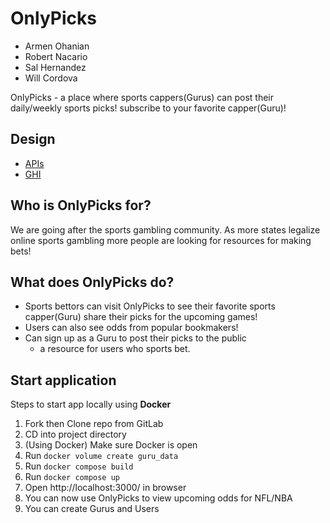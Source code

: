 # OnlyPicks

- Armen Ohanian
- Robert Nacario
- Sal Hernandez 
- Will Cordova


OnlyPicks - a place where sports cappers(Gurus) can post their daily/weekly sports picks! subscribe to your favorite capper(Guru)!

## Design

- [APIs](docs/api-design.md)
- [GHI](docs/ghi.md)

## Who is OnlyPicks for?

We are going after the sports gambling community. As more states legalize online sports gambling more people are looking for resources for making bets! 


## What does OnlyPicks do? 

- Sports bettors can visit OnlyPicks to see their favorite sports capper(Guru) share their picks for the upcoming games!
- Users can also see odds from popular bookmakers! 
- Can sign up as a Guru to post their picks to the public
  - a resource for users who sports bet.  
  

## Start application
Steps to start app locally using **Docker**

1. Fork then Clone repo from GitLab 
2.  CD into project directory
3.  (Using Docker) Make sure Docker is open
4.  Run `docker volume create guru_data`
5.  Run `docker compose build`
6.  Run `docker compose up`
7.  Open http://localhost:3000/ in browser
8.  You can now use OnlyPicks to view upcoming odds for NFL/NBA
9.  You can create Gurus and Users